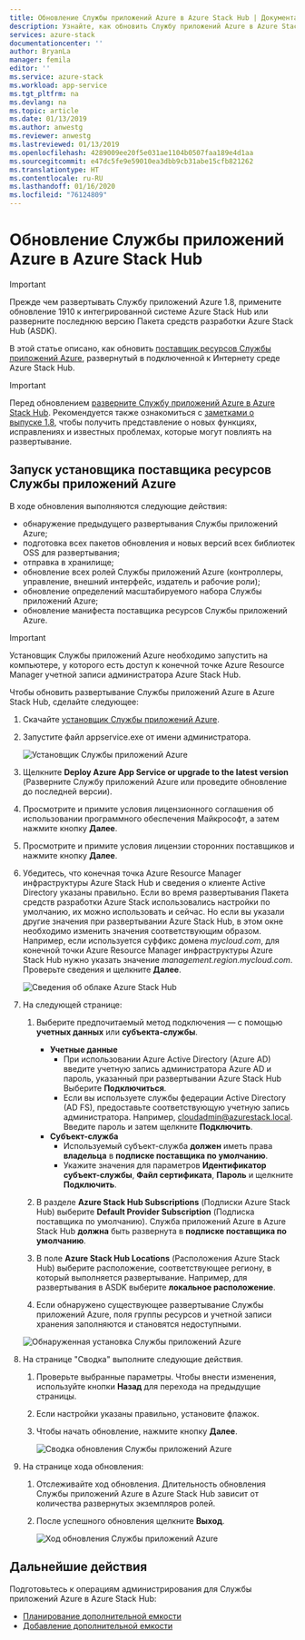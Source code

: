 ```yaml
---
title: Обновление Службы приложений Azure в Azure Stack Hub | Документация Майкрософт
description: Узнайте, как обновить Службу приложений Azure в Azure Stack Hub.
services: azure-stack
documentationcenter: ''
author: BryanLa
manager: femila
editor: ''
ms.service: azure-stack
ms.workload: app-service
ms.tgt_pltfrm: na
ms.devlang: na
ms.topic: article
ms.date: 01/13/2019
ms.author: anwestg
ms.reviewer: anwestg
ms.lastreviewed: 01/13/2019
ms.openlocfilehash: 4289009ee20f5e031ae1104b0507faa189e4d1aa
ms.sourcegitcommit: e47dc5fe9e59010ea3dbb9cb31abe15cfb821262
ms.translationtype: HT
ms.contentlocale: ru-RU
ms.lasthandoff: 01/16/2020
ms.locfileid: "76124809"
---
```

# <a name="update-azure-app-service-on-azure-stack-hub"></a>Обновление Службы приложений Azure в Azure Stack Hub

> [!IMPORTANT]
> Прежде чем развертывать Службу приложений Azure 1.8, примените обновление 1910 к интегрированной системе Azure Stack Hub или разверните последнюю версию Пакета средств разработки Azure Stack Hub (ASDK).

В этой статье описано, как обновить [поставщик ресурсов Службы приложений Azure](azure-stack-app-service-overview.md), развернутый в подключенной к Интернету среде Azure Stack Hub.

> [!IMPORTANT]
> Перед обновлением [разверните Службу приложений Azure в Azure Stack Hub](azure-stack-app-service-deploy.md). Рекомендуется также ознакомиться с [заметками о выпуске 1.8](azure-stack-app-service-release-notes-update-eight.md), чтобы получить представление о новых функциях, исправлениях и известных проблемах, которые могут повлиять на развертывание.

## <a name="run-the-azure-app-service-resource-provider-installer"></a>Запуск установщика поставщика ресурсов Службы приложений Azure

В ходе обновления выполняются следующие действия:

* обнаружение предыдущего развертывания Службы приложений Azure;
* подготовка всех пакетов обновления и новых версий всех библиотек OSS для развертывания;
* отправка в хранилище;
* обновление всех ролей Службы приложений Azure (контроллеры, управление, внешний интерфейс, издатель и рабочие роли);
* обновление определений масштабируемого набора Службы приложений Azure;
* обновление манифеста поставщика ресурсов Службы приложений Azure.

> [!IMPORTANT]
> Установщик Службы приложений Azure необходимо запустить на компьютере, у которого есть доступ к конечной точке Azure Resource Manager учетной записи администратора Azure Stack Hub.

Чтобы обновить развертывание Службы приложений Azure в Azure Stack Hub, сделайте следующее:

1. Скачайте [установщик Службы приложений Azure](https://aka.ms/appsvcupdate8installer).

2. Запустите файл appservice.exe от имени администратора.

    ![Установщик Службы приложений Azure][1]

3. Щелкните **Deploy Azure App Service or upgrade to the latest version** (Разверните Службу приложений Azure или проведите обновление до последней версии).

4. Просмотрите и примите условия лицензионного соглашения об использовании программного обеспечения Майкрософт, а затем нажмите кнопку **Далее**.

5. Просмотрите и примите условия лицензии сторонних поставщиков и нажмите кнопку **Далее**.

6. Убедитесь, что конечная точка Azure Resource Manager инфраструктуры Azure Stack Hub и сведения о клиенте Active Directory указаны правильно. Если во время развертывания Пакета средств разработки Azure Stack использовались настройки по умолчанию, их можно использовать и сейчас. Но если вы указали другие значения при развертывании Azure Stack Hub, в этом окне необходимо изменить значения соответствующим образом. Например, если используется суффикс домена *mycloud.com*, для конечной точки Azure Resource Manager инфраструктуры Azure Stack Hub нужно указать значение *management.region.mycloud.com*. Проверьте сведения и щелкните **Далее**.

    ![Сведения об облаке Azure Stack Hub][2]

7. На следующей странице:

    1. Выберите предпочитаемый метод подключения — с помощью **учетных данных** или **субъекта-службы**.
        - **Учетные данные**
            - При использовании Azure Active Directory (Azure AD) введите учетную запись администратора Azure AD и пароль, указанный при развертывании Azure Stack Hub Выберите **Подключиться**.
            - Если вы используете службы федерации Active Directory (AD FS), предоставьте соответствующую учетную запись администратора. Например, cloudadmin@azurestack.local. Введите пароль и затем щелкните **Подключить**.
        - **Субъект-служба**
            - Используемый субъект-служба **должен** иметь права **владельца** в **подписке поставщика по умолчанию**.
            - Укажите значения для параметров **Идентификатор субъект-службы**, **Файл сертификата**, **Пароль** и щелкните **Подключить**.

    1. В разделе **Azure Stack Hub Subscriptions** (Подписки Azure Stack Hub) выберите **Default Provider Subscription** (Подписка поставщика по умолчанию).    Служба приложений Azure в Azure Stack Hub **должна** быть развернута в **подписке поставщика по умолчанию**.

    1. В поле **Azure Stack Hub Locations** (Расположения Azure Stack Hub) выберите расположение, соответствующее региону, в который выполняется развертывание. Например, для развертывания в ASDK выберите **локальное расположение**.

    1. Если обнаружено существующее развертывание Службы приложений Azure, поля группы ресурсов и учетной записи хранения заполняются и становятся недоступными.

      ![Обнаруженная установка Службы приложений Azure][3]

8. На странице "Сводка" выполните следующие действия.
   1. Проверьте выбранные параметры. Чтобы внести изменения, используйте кнопки **Назад** для перехода на предыдущие страницы.
   2. Если настройки указаны правильно, установите флажок.
   3. Чтобы начать обновление, нажмите кнопку **Далее**.

       ![Сводка обновления Службы приложений Azure][4]

9. На странице хода обновления:
    1. Отслеживайте ход обновления. Длительность обновления Службы приложений Azure в Azure Stack Hub зависит от количества развернутых экземпляров ролей.
    2. После успешного обновления щелкните **Выход**.

        ![Ход обновления Службы приложений Azure][5]

<!--Image references-->
[1]: ./media/azure-stack-app-service-update/app-service-exe.png
[2]: ./media/azure-stack-app-service-update/app-service-azure-resource-manager-endpoints.png
[3]: ./media/azure-stack-app-service-update/app-service-installation-detected.png
[4]: ./media/azure-stack-app-service-update/app-service-upgrade-summary.png
[5]: ./media/azure-stack-app-service-update/app-service-upgrade-complete.png

## <a name="next-steps"></a>Дальнейшие действия

Подготовьтесь к операциям администрирования для Службы приложений Azure в Azure Stack Hub:

* [Планирование дополнительной емкости](azure-stack-app-service-capacity-planning.md)
* [Добавление дополнительной емкости](azure-stack-app-service-add-worker-roles.md)
